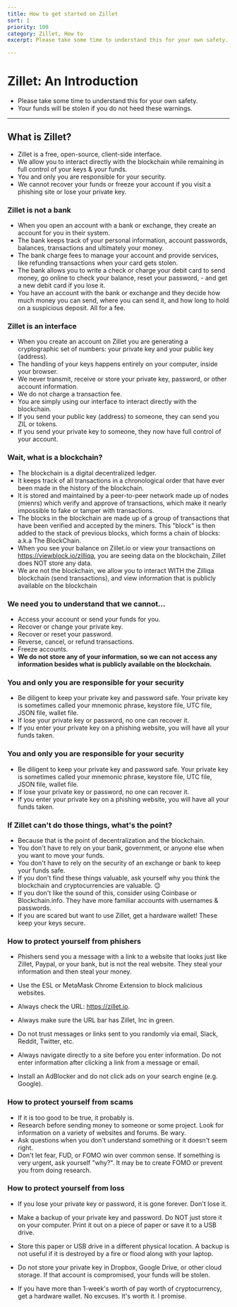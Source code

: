 ```yaml
---
title: How to get started on Zillet
sort: 1
priority: 100
category: Zillet, How to
excerpt: Please take some time to understand this for your own safety. Your funds will be stolen if you do not heed these warnings. What is Zillet? Zillet is a free, open-source, client-side interface.

---
```



# Zillet: An Introduction

- Please take some time to understand this for your own safety.
- Your funds will be stolen if you do not heed these warnings.

<hr />

## What is Zillet?

- Zillet is a free, open-source, client-side interface.
- We allow you to interact directly with the blockchain while remaining in full control of your keys & your funds.
- You and only you are responsible for your security.
- We cannot recover your funds or freeze your account if you visit a phishing site or lose your private key.


### Zillet is not a bank

- When you open an account with a bank or exchange, they create an account for you in their system.
- The bank keeps track of your personal information, account passwords, balances, transactions and ultimately your money.
- The bank charge fees to manage your account and provide services, like refunding transactions when your card gets stolen.
- The bank allows you to write a check or charge your debit card to send money, go online to check your balance, reset your password, - and get a new debit card if you lose it.
- You have an account with the bank or exchange and they decide how much money you can send, where you can send it, and how long to hold on a suspicious deposit. All for a fee.


### Zillet is an interface

- When you create an account on Zillet you are generating a cryptographic set of numbers: your private key and your public key (address).
- The handling of your keys happens entirely on your computer, inside your browser.
- We never transmit, receive or store your private key, password, or other account information.
- We do not charge a transaction fee.
- You are simply using our interface to interact directly with the blockchain.
- If you send your public key (address) to someone, they can send you ZIL or tokens.
- If you send your private key to someone, they now have full control of your account.


### Wait, what is a blockchain?

- The blockchain is a digital decentralized ledger.
- It keeps track of all transactions in a chronological order that have ever been made in the history of the blockchain.
- It is stored and maintained by a peer-to-peer network made up of nodes (mienrs) which verify and approve of transactions, which make it nearly impossible to fake or tamper with transactions.
- The blocks in the blockchain are made up of a group of transactions that have been verified and accepted by the miners. This "block" is then added to the stack of previous blocks, which forms a chain of blocks: a.k.a The BlockChain.
- When you see your balance on Zillet.io or view your transactions on https://viewblock.io/zilliqa, you are seeing data on the blockchain, Zillet does NOT store any data.
- We are not the blockchain, we allow you to interact WITH the Zilliqa blockchain (send transactions), and view information that is publicly available on the blockchain


### We need you to understand that we cannot...

- Access your account or send your funds for you.
- Recover or change your private key.
- Recover or reset your password.
- Reverse, cancel, or refund transactions.
- Freeze accounts.
- **We do not store any of your information, so we can not access any information besides what is publicly available on the blockchain.**

### **You** and **only you** are responsible for your security

* Be diligent to keep your private key and password safe. Your private key is sometimes called your mnemonic phrase, keystore file, UTC file, JSON file, wallet file.
* If lose your private key or password, no one can recover it.
* If you enter your private key on a phishing website, you will have all your funds taken.

### **You** and **only you** are responsible for your security

* Be diligent to keep your private key and password safe. Your private key is sometimes called your mnemonic phrase, keystore file, UTC file, JSON file, wallet file.
* If lose your private key or password, no one can recover it.
* If you enter your private key on a phishing website, you will have all your funds taken.

### If Zillet can't do those things, what's the point?

- Because that is the point of decentralization and the blockchain.
- You don't have to rely on your bank, government, or anyone else when you want to move your funds.
- You don't have to rely on the security of an exchange or bank to keep your funds safe.
- If you don't find these things valuable, ask yourself why you think the blockchain and cryptocurrencies are valuable. 😉
- If you don't like the sound of this, consider using Coinbase or Blockchain.info. They have more familiar accounts with usernames & passwords.
- If you are scared but want to use Zillet, get a hardware wallet! These keep your keys secure.


### How to protect yourself from phishers

- Phishers send you a message with a link to a website that looks just like Zillet, Paypal, or your bank, but is not the real website. They steal your information and then steal your money.

- Use the ESL or MetaMask Chrome Extension to block malicious websites.
- Always check the URL: https://zillet.io.
- Always make sure the URL bar has Zillet, Inc in green.
- Do not trust messages or links sent to you randomly via email, Slack, Reddit, Twitter, etc.
- Always navigate directly to a site before you enter information. Do not enter information after clicking a link from a message or email.
- Install an AdBlocker and do not click ads on your search engine (e.g. Google).


### How to protect yourself from scams

- If it is too good to be true, it probably is.
- Research before sending money to someone or some project. Look for information on a variety of websites and forums. Be wary.
- Ask questions when you don't understand something or it doesn't seem right.
- Don't let fear, FUD, or FOMO win over common sense. If something is very urgent, ask yourself "why?". It may be to create FOMO or prevent you from doing research.


### How to protect yourself from loss

- If you lose your private key or password, it is gone forever. Don't lose it.

- Make a backup of your private key and password. Do NOT just store it on your computer. Print it out on a piece of paper or save it to a USB drive.
- Store this paper or USB drive in a different physical location. A backup is not useful if it is destroyed by a fire or flood along with your laptop.
- Do not store your private key in Dropbox, Google Drive, or other cloud storage. If that account is compromised, your funds will be stolen.
- If you have more than 1-week's worth of pay worth of cryptocurrency, get a hardware wallet. No excuses. It's worth it. I promise.
